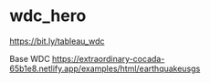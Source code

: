 # wdc_hero

https://bit.ly/tableau_wdc

Base WDC
https://extraordinary-cocada-65b1e8.netlify.app/examples/html/earthquakeusgs
